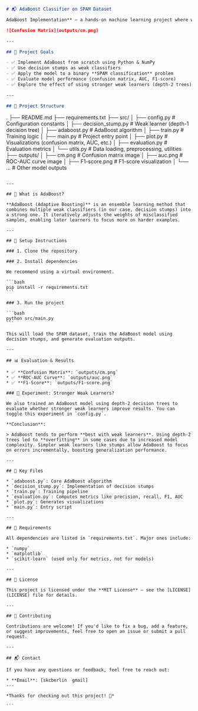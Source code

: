 ```markdown
# 📬 AdaBoost Classifier on SPAM Dataset

AdaBoost Implementation** – a hands-on machine learning project where we build the AdaBoost ensemble learning algorithm from scratch using **Python** and **NumPy**, and apply it to the **SPAM dataset**. Our weak learners are decision stumps (1-level decision trees), and we evaluate model performance using various metrics and visualizations.

![Confusion Matrix](outputs/cm.png)

---

## 📌 Project Goals

- ✅ Implement AdaBoost from scratch using Python & NumPy
- ✅ Use decision stumps as weak classifiers
- ✅ Apply the model to a binary **SPAM classification** problem
- ✅ Evaluate model performance (confusion matrix, AUC, F1-score)
- ✅ Explore the effect of using stronger weak learners (depth-2 trees)

---

## 📁 Project Structure

```

.
├── README.md
├── requirements.txt
├── src/
│   ├── config.py              # Configuration constants
│   ├── decision\_stump.py      # Weak learner (depth-1 decision tree)
│   ├── adaboost.py            # AdaBoost algorithm
│   ├── train.py               # Training logic
│   ├── main.py                # Project entry point
│   ├── plot.py                # Visualizations (confusion matrix, AUC, etc.)
│   ├── evaluation.py          # Evaluation metrics
│   └── utils.py               # Data loading, preprocessing, utilities
├── outputs/
│   ├── cm.png                 # Confusion matrix image
│   ├── auc.png                # ROC-AUC curve image
│   ├── F1-score.png           # F1-score visualization
│   └── ...                    # Other model outputs

````

---

## 🧠 What is AdaBoost?

**AdaBoost (Adaptive Boosting)** is an ensemble learning method that combines multiple weak classifiers (in our case, decision stumps) into a strong one. It iteratively adjusts the weights of misclassified samples, enabling later learners to focus more on harder examples.

---

## 🔧 Setup Instructions

### 1. Clone the repository

### 2. Install dependencies

We recommend using a virtual environment.

```bash
pip install -r requirements.txt
```

### 3. Run the project

```bash
python src/main.py
```

This will load the SPAM dataset, train the AdaBoost model using decision stumps, and generate evaluation outputs.

---

## 📊 Evaluation & Results

* ✅ **Confusion Matrix**: `outputs/cm.png`
* ✅ **ROC-AUC Curve**: `outputs/auc.png`
* ✅ **F1-Score**: `outputs/F1-score.png`

### 🔁 Experiment: Stronger Weak Learners?

We also trained an AdaBoost model using depth-2 decision trees to evaluate whether stronger weak learners improve results. You can toggle this experiment in `config.py`.

**Conclusion**:

> AdaBoost tends to perform **best with weak learners**. Using depth-2 trees led to **overfitting** in some cases due to increased model complexity. Simpler weak learners like stumps allow AdaBoost to focus on errors incrementally, boosting generalization performance.

---

## 📌 Key Files

* `adaboost.py`: Core AdaBoost algorithm
* `decision_stump.py`: Implementation of decision stumps
* `train.py`: Training pipeline
* `evaluation.py`: Computes metrics like precision, recall, F1, AUC
* `plot.py`: Generates visualizations
* `main.py`: Entry script

---

## 📎 Requirements

All dependencies are listed in `requirements.txt`. Major ones include:

* `numpy`
* `matplotlib`
* `scikit-learn` (used only for metrics, not for models)

---

## 📜 License

This project is licensed under the **MIT License** – see the [LICENSE](LICENSE) file for details.

---

## 🤝 Contributing

Contributions are welcome! If you'd like to fix a bug, add a feature, or suggest improvements, feel free to open an issue or submit a pull request.

---

## 📬 Contact

If you have any questions or feedback, feel free to reach out:

* **Email**: [skcberlin  gmail]
---

*Thanks for checking out this project! 🌟*

```

